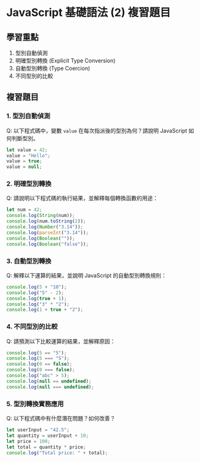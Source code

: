 # JavaScript 基礎語法 (2) 複習題目

## 學習重點
1. 型別自動偵測
2. 明確型別轉換 (Explicit Type Conversion)
3. 自動型別轉換 (Type Coercion)
4. 不同型別的比較

## 複習題目

### 1. 型別自動偵測
Q: 以下程式碼中，變數 `value` 在每次指派後的型別為何？請說明 JavaScript 如何判斷型別。
```javascript
let value = 42;
value = "Hello";
value = true;
value = null;
```

### 2. 明確型別轉換

Q: 請說明以下程式碼的執行結果，並解釋每個轉換函數的用途：
```javascript
let num = 42;
console.log(String(num));
console.log(num.toString(2));
console.log(Number("3.14"));
console.log(parseInt("3.14"));
console.log(Boolean(""));
console.log(Boolean("false"));
```

### 3. 自動型別轉換

Q: 解釋以下運算的結果，並說明 JavaScript 的自動型別轉換規則：
```javascript
console.log(5 + "10");
console.log("5" - 2);
console.log(true + 1);
console.log("3" * "2");
console.log(1 + true + "2");
```

### 4. 不同型別的比較
Q: 請預測以下比較運算的結果，並解釋原因：
```javascript
console.log(5 == "5");
console.log(5 === "5");
console.log(0 == false);
console.log(0 === false);
console.log("abc" > 5);
console.log(null == undefined);
console.log(null === undefined);
```

### 5. 型別轉換實務應用

Q: 以下程式碼中有什麼潛在問題？如何改善？
```javascript
let userInput = "42.5";
let quantity = userInput + 10;
let price = 100;
let total = quantity * price;
console.log("Total price: " + total);
```